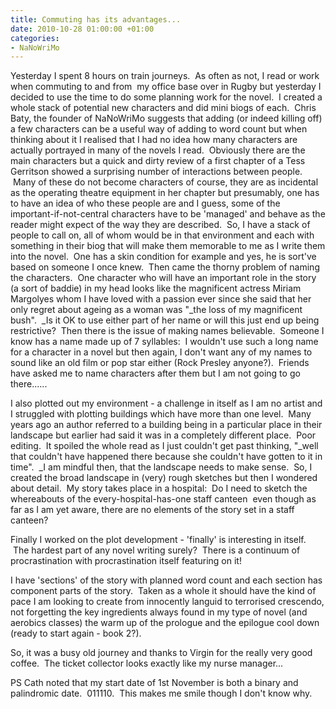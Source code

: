 ```yaml
---
title: Commuting has its advantages...
date: 2010-10-28 01:00:00 +01:00
categories:
- NaNoWriMo
---
```


Yesterday I spent 8 hours on train journeys.  As often as not, I read or work when commuting to and from  my office base over in Rugby but yesterday I decided to use the time to do some planning work for the novel.  I created a whole stack of potential new characters and did mini biogs of each.  Chris Baty, the founder of NaNoWriMo suggests that adding (or indeed killing off) a few characters can be a useful way of adding to word count but when thinking about it I realised that I had no idea how many characters are actually portrayed in many of the novels I read.  Obviously there are the main characters but a quick and dirty review of a first chapter of a Tess Gerritson showed a surprising number of interactions between people.  Many of these do not become characters of course, they are as incidental as the operating theatre equipment in her chapter but presumably, one has to have an idea of who these people are and I guess, some of the important-if-not-central characters have to be 'managed' and behave as the reader might expect of the way they are described.  So, I have a stack of people to call on, all of whom would be in that environment and each with something in their biog that will make them memorable to me as I write them into the novel.  One has a skin condition for example and yes, he is sort've based on someone I once knew.  Then came the thorny problem of naming the characters.  One character who will have an important role in the story (a sort of baddie) in my head looks like the magnificent actress Miriam Margolyes whom I have loved with a passion ever since she said that her only regret about ageing as a woman was "_the loss of my magnificent bush".  _Is it OK to use either part of her name or will this just end up being restrictive?  Then there is the issue of making names believable.  Someone I know has a name made up of 7 syllables:  I wouldn't use such a long name for a character in a novel but then again, I don't want any of my names to sound like an old film or pop star either (Rock Presley anyone?).  Friends have asked me to name characters after them but I am not going to go there......

I also plotted out my environment - a challenge in itself as I am no artist and I struggled with plotting buildings which have more than one level.  Many years ago an author referred to a building being in a particular place in their landscape but earlier had said it was in a completely different place.  Poor editing.  It spoiled the whole read as I just couldn't get past thinking, "_well that couldn't have happened there because she couldn't have gotten to it in time".  _I am mindful then, that the landscape needs to make sense.  So, I created the broad landscape in (very) rough sketches but then I wondered about detail.  My story takes place in a hospital:  Do I need to sketch the whereabouts of the every-hospital-has-one staff canteen  even though as far as I am yet aware, there are no elements of the story set in a staff canteen?

Finally I worked on the plot development - 'finally' is interesting in itself.  The hardest part of any novel writing surely?  There is a continuum of procrastination with procrastination itself featuring on it!

I have 'sections' of the story with planned word count and each section has component parts of the story.  Taken as a whole it should have the kind of pace I am looking to create from innocently languid to terrorised crescendo, not forgetting the key ingredients always found in my type of novel (and aerobics classes) the warm up of the prologue and the epilogue cool down (ready to start again - book 2?).

So, it was a busy old journey and thanks to Virgin for the really very good coffee.  The ticket collector looks exactly like my nurse manager...

PS Cath noted that my start date of 1st November is both a binary and palindromic date.  011110\.  This makes me smile though I don't know why.
